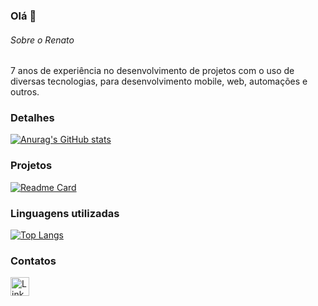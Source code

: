 ### Olá 👋

###### Sobre o Renato
7 anos de experiência no desenvolvimento de projetos com o uso de diversas tecnologias, para desenvolvimento mobile, web, automações e outros.


### Detalhes

[![Anurag's GitHub stats](https://github-readme-stats.vercel.app/api?username=renatoreis1985&show_icons=true&theme=dark)](https://github.com/anuraghazra/github-readme-stats)

### Projetos

[![Readme Card](https://github-readme-stats.vercel.app/api/pin/?username=renatoreis1985&repo=projeto_final.github.io&theme=dark)](https://github.com/anuraghazra/github-readme-stats)


### Linguagens utilizadas

[![Top Langs](https://github-readme-stats.vercel.app/api/top-langs/?username=renatoreis1985&layout=compact)](https://github.com/anuraghazra/github-readme-stats)

### Contatos

[<img src='https://img.shields.io/badge/LinkedIn-0077B5?style=for-the-badge&logo=linkedin&logoColor=white' alt='Linkedin' height='30'>](https://www.linkedin.com/in/renato-pinheiro-reis/)
